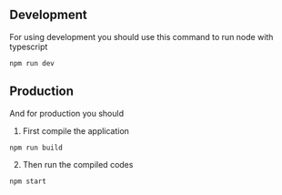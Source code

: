 ## Development
For using development you should use this command to run node with typescript
```shell
npm run dev
```

## Production
And for production you should

1. First compile the application
```shell
npm run build
```
2. Then run the compiled codes
```shell
npm start
```